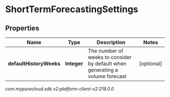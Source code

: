 # ShortTermForecastingSettings


## Properties

| Name | Type | Description | Notes |
| ------------ | ------------- | ------------- | ------------- |
| **defaultHistoryWeeks** | **Integer** | The number of weeks to consider by default when generating a volume forecast |  [optional] |




_com.mypurecloud.sdk.v2:platform-client-v2:219.0.0_
